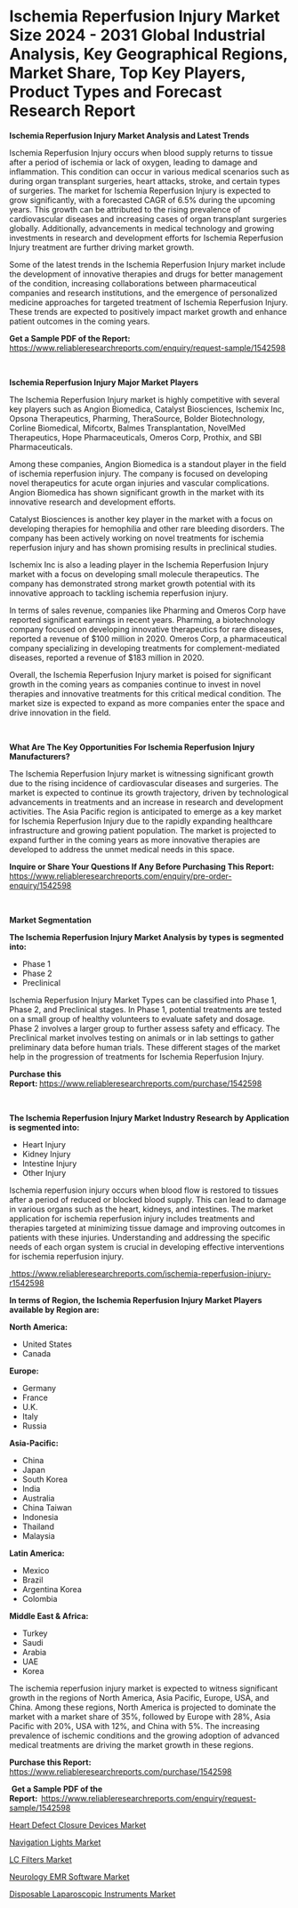 <p><h1>Ischemia Reperfusion Injury Market Size 2024 - 2031 Global Industrial Analysis, Key Geographical Regions, Market Share, Top Key Players, Product Types and Forecast Research Report</h1></p><p><strong>Ischemia Reperfusion Injury Market Analysis and Latest Trends</strong></p>
<p><p>Ischemia Reperfusion Injury occurs when blood supply returns to tissue after a period of ischemia or lack of oxygen, leading to damage and inflammation. This condition can occur in various medical scenarios such as during organ transplant surgeries, heart attacks, stroke, and certain types of surgeries. The market for Ischemia Reperfusion Injury is expected to grow significantly, with a forecasted CAGR of 6.5% during the upcoming years. This growth can be attributed to the rising prevalence of cardiovascular diseases and increasing cases of organ transplant surgeries globally. Additionally, advancements in medical technology and growing investments in research and development efforts for Ischemia Reperfusion Injury treatment are further driving market growth. </p><p>Some of the latest trends in the Ischemia Reperfusion Injury market include the development of innovative therapies and drugs for better management of the condition, increasing collaborations between pharmaceutical companies and research institutions, and the emergence of personalized medicine approaches for targeted treatment of Ischemia Reperfusion Injury. These trends are expected to positively impact market growth and enhance patient outcomes in the coming years.</p></p>
<p><strong>Get a Sample PDF of the Report:&nbsp;</strong> <a href="https://www.reliableresearchreports.com/enquiry/request-sample/1542598">https://www.reliableresearchreports.com/enquiry/request-sample/1542598</a></p>
<p>&nbsp;</p>
<p><strong>Ischemia Reperfusion Injury Major Market Players</strong></p>
<p><p>The Ischemia Reperfusion Injury market is highly competitive with several key players such as Angion Biomedica, Catalyst Biosciences, Ischemix Inc, Opsona Therapeutics, Pharming, TheraSource, Bolder Biotechnology, Corline Biomedical, Mifcortx, Balmes Transplantation, NovelMed Therapeutics, Hope Pharmaceuticals, Omeros Corp, Prothix, and SBI Pharmaceuticals.</p><p>Among these companies, Angion Biomedica is a standout player in the field of ischemia reperfusion injury. The company is focused on developing novel therapeutics for acute organ injuries and vascular complications. Angion Biomedica has shown significant growth in the market with its innovative research and development efforts.</p><p>Catalyst Biosciences is another key player in the market with a focus on developing therapies for hemophilia and other rare bleeding disorders. The company has been actively working on novel treatments for ischemia reperfusion injury and has shown promising results in preclinical studies.</p><p>Ischemix Inc is also a leading player in the Ischemia Reperfusion Injury market with a focus on developing small molecule therapeutics. The company has demonstrated strong market growth potential with its innovative approach to tackling ischemia reperfusion injury.</p><p>In terms of sales revenue, companies like Pharming and Omeros Corp have reported significant earnings in recent years. Pharming, a biotechnology company focused on developing innovative therapeutics for rare diseases, reported a revenue of $100 million in 2020. Omeros Corp, a pharmaceutical company specializing in developing treatments for complement-mediated diseases, reported a revenue of $183 million in 2020.</p><p>Overall, the Ischemia Reperfusion Injury market is poised for significant growth in the coming years as companies continue to invest in novel therapies and innovative treatments for this critical medical condition. The market size is expected to expand as more companies enter the space and drive innovation in the field.</p></p>
<p>&nbsp;</p>
<p><strong>What Are The Key Opportunities For Ischemia Reperfusion Injury Manufacturers?</strong></p>
<p><p>The Ischemia Reperfusion Injury market is witnessing significant growth due to the rising incidence of cardiovascular diseases and surgeries. The market is expected to continue its growth trajectory, driven by technological advancements in treatments and an increase in research and development activities. The Asia Pacific region is anticipated to emerge as a key market for Ischemia Reperfusion Injury due to the rapidly expanding healthcare infrastructure and growing patient population. The market is projected to expand further in the coming years as more innovative therapies are developed to address the unmet medical needs in this space.</p></p>
<p><strong>Inquire or Share Your Questions If Any Before Purchasing This Report:</strong> <a href="https://www.reliableresearchreports.com/enquiry/pre-order-enquiry/1542598">https://www.reliableresearchreports.com/enquiry/pre-order-enquiry/1542598</a></p>
<p>&nbsp;</p>
<p><strong>Market Segmentation</strong></p>
<p><strong>The Ischemia Reperfusion Injury Market Analysis by types is segmented into:</strong></p>
<p><ul><li>Phase 1</li><li>Phase 2</li><li>Preclinical</li></ul></p>
<p><p>Ischemia Reperfusion Injury Market Types can be classified into Phase 1, Phase 2, and Preclinical stages. In Phase 1, potential treatments are tested on a small group of healthy volunteers to evaluate safety and dosage. Phase 2 involves a larger group to further assess safety and efficacy. The Preclinical market involves testing on animals or in lab settings to gather preliminary data before human trials. These different stages of the market help in the progression of treatments for Ischemia Reperfusion Injury.</p></p>
<p><strong>Purchase this Report:&nbsp;</strong><a href="https://www.reliableresearchreports.com/purchase/1542598">https://www.reliableresearchreports.com/purchase/1542598</a></p>
<p>&nbsp;</p>
<p><strong>The Ischemia Reperfusion Injury Market Industry Research by Application is segmented into:</strong></p>
<p><ul><li>Heart Injury</li><li>Kidney Injury</li><li>Intestine Injury</li><li>Other Injury</li></ul></p>
<p><p>Ischemia reperfusion injury occurs when blood flow is restored to tissues after a period of reduced or blocked blood supply. This can lead to damage in various organs such as the heart, kidneys, and intestines. The market application for ischemia reperfusion injury includes treatments and therapies targeted at minimizing tissue damage and improving outcomes in patients with these injuries. Understanding and addressing the specific needs of each organ system is crucial in developing effective interventions for ischemia reperfusion injury.</p></p>
<p><a href="https://www.reliableresearchreports.com/ischemia-reperfusion-injury-r1542598">&nbsp;https://www.reliableresearchreports.com/ischemia-reperfusion-injury-r1542598</a></p>
<p><strong>In terms of Region, the Ischemia Reperfusion Injury Market Players available by Region are:</strong></p>
<p>
    <p> <strong> North America: </strong>
        <ul>
            <li>United States</li>
            <li>Canada</li>
        </ul>
        </p> 
    <p> <strong> Europe: </strong>
        <ul>
            <li>Germany</li>
            <li>France</li>
            <li>U.K.</li>
            <li>Italy</li>
            <li>Russia</li>
        </ul>
        </p> 
    <p> <strong> Asia-Pacific: </strong>
        <ul>
            <li>China</li>
            <li>Japan</li>
            <li>South Korea</li>
            <li>India</li>
            <li>Australia</li>
            <li>China Taiwan</li>
            <li>Indonesia</li>
            <li>Thailand</li>
            <li>Malaysia</li>
        </ul>
        </p> 
    <p> <strong> Latin America: </strong>
        <ul>
            <li>Mexico</li>
            <li>Brazil</li>
            <li>Argentina Korea</li>
            <li>Colombia</li>
        </ul>
        </p> 
    <p> <strong> Middle East & Africa: </strong>
        <ul>
            <li>Turkey</li>
            <li>Saudi</li>
            <li>Arabia</li>
            <li>UAE</li>
            <li>Korea</li>
        </ul>
    </p>
    </p>
<p><p>The ischemia reperfusion injury market is expected to witness significant growth in the regions of North America, Asia Pacific, Europe, USA, and China. Among these regions, North America is projected to dominate the market with a market share of 35%, followed by Europe with 28%, Asia Pacific with 20%, USA with 12%, and China with 5%. The increasing prevalence of ischemic conditions and the growing adoption of advanced medical treatments are driving the market growth in these regions.</p></p>
<p><strong>Purchase this Report: </strong><a href="https://www.reliableresearchreports.com/purchase/1542598">https://www.reliableresearchreports.com/purchase/1542598</a></p>
<p>&nbsp;<strong>Get a Sample PDF of the Report:&nbsp;&nbsp;</strong><a href="https://www.reliableresearchreports.com/enquiry/request-sample/1542598">https://www.reliableresearchreports.com/enquiry/request-sample/1542598</a></p>
<p><strong></strong></p>
<p><p><a href="https://github.com/eugeneKim6262/Market-Research-Report-List-1/blob/main/heart-defect-closure-devices-market.md">Heart Defect Closure Devices Market</a></p><p><a href="https://medium.com/@anthony.gray09986/global-navigation-lights-market-analysis-trends-forecasts-and-growth-opportunities-2024-2031-40849e3c67be">Navigation Lights Market</a></p><p><a href="https://medium.com/@justin.wright5348/global-lc-filters-market-focus-on-application-end-use-industry-type-equipment-and-region-ea0ace7067e7">LC Filters Market</a></p><p><a href="https://medium.com/@tracey.skinner9085/analyzing-neurology-emr-software-market-dynamics-and-growth-drivers-and-forecasted-for-period-from-8b3ce222c01b">Neurology EMR Software Market</a></p><p><a href="https://github.com/markmellon1/Market-Research-Report-List-1/blob/main/disposable-laparoscopic-instruments-market.md">Disposable Laparoscopic Instruments Market</a></p></p>